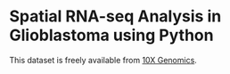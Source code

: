 # Spatial RNA-seq Analysis in Glioblastoma using Python

This dataset is freely available from [10X Genomics]((https://support.10xgenomics.com/single-cell-gene-expression/datasets/4.0.0/Targeted_SC3v3_Human_Glioblastoma_Neuroscience)https://support.10xgenomics.com/single-cell-gene-expression/datasets/4.0.0/Targeted_SC3v3_Human_Glioblastoma_Neuroscience).
